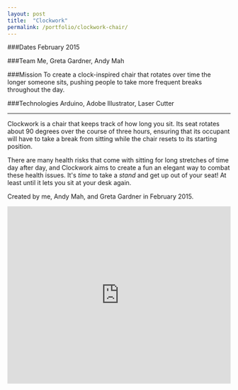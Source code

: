```yaml
---
layout: post
title:  "Clockwork"
permalink: /portfolio/clockwork-chair/
---
```


###Dates
February 2015

###Team
Me, Greta Gardner, Andy Mah

###Mission
To create a clock-inspired chair that rotates over time the longer someone sits, pushing people to take more frequent breaks throughout the day.

###Technologies
Arduino, Adobe Illustrator, Laser Cutter

---

Clockwork is a chair that keeps track of how long you sit. Its seat rotates about 90 degrees over the course of three hours, ensuring that its occupant will have to take a break from sitting while the chair resets to its starting position.

There are many health risks that come with sitting for long stretches of time day after day, and Clockwork aims to create a fun an elegant way to combat these health issues. It's *time* to take a *stand* and get up out of your seat! At least until it lets you sit at your desk again.

Created by me, Andy Mah, and Greta Gardner in February 2015.

<iframe width="100%" height="400" src="https://www.youtube.com/embed/iQr34T6Kir0?rel=0&amp;showinfo=0" frameborder="0" allowfullscreen></iframe>
